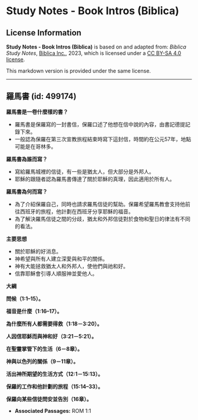 # Study Notes - Book Intros (Biblica)

## License Information

**Study Notes - Book Intros (Biblica)** is based on and adapted from: _Biblica Study Notes_, [Biblica Inc.](https://www.biblica.com/), 2023, which is licensed under a [CC BY-SA 4.0 license](https://creativecommons.org/licenses/by-sa/4.0/legalcode.en).

This markdown version is provided under the same license.



--------------------------------

## 羅馬書 (id: 499174)

**羅馬書是一卷什麼樣的書？**

* 羅馬書是保羅寫的一封書信，保羅口述了他想在信中說的內容，由書記德提記錄下來。
* 一般認為保羅在第三次宣教旅程結束時寫下這封信，時間約在公元57年，地點可能是在哥林多。

**羅馬書為誰而寫？**

* 寫給羅馬城裡的信徒，有一些是猶太人，但大部分是外邦人。
* 耶穌的跟隨者認為羅馬書傳達了關於耶穌的真理，因此適用於所有人。

**羅馬書為何而寫？**

* 為了介紹保羅自己，同時也請求羅馬信徒的幫助。保羅希望羅馬教會支持他前往西班牙的旅程，他計劃在西班牙分享耶穌的福音。
* 為了解決羅馬信徒之間的分歧，猶太和外邦信徒對於食物和聖日的律法有不同的看法。

**主要思想**

* 關於耶穌的好消息。
* 神希望與所有人建立深愛與和平的關係。
* 神有大能拯救猶太人和外邦人，使他們與祂和好。
* 信靠耶穌會引導人順服神並愛他人。

**大綱**

**問候（1:1–15）。**

**福音是什麼（1:16–17）。**

**為什麼所有人都需要得救（1:18－3:20）。**

**人因信耶穌而與神和好（3:21－5:21）。**

**在聖靈掌管下的生活（6－8章）。**

**神與以色列的關係（9－11章）。**

**活出神所期望的生活方式（12:1－15:13）。**

**保羅的工作和他計劃的旅程（15:14–33）。**

**保羅向某些信徒問安並告別（16章）。**

* **Associated Passages:** ROM 1:1

